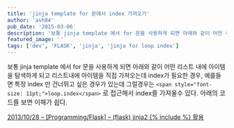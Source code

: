 ```yaml
---
title: 'jinja template for 문에서 index 가져오기'
author: 'ash84'
pub_date: '2015-03-06'
description: '보통 jinja template 에서 for 문을 사용하게 되면 아래와 같이 어떤 리스트 내에 아이템을 탐색하게 되고 리스트내에 아이템을 직접 가져오는데 index가 필요한 경우, 예를들면 특정 index 만 건너뛰고 싶은 경우가 있는데 그럴경우는 `loop.index` 로 접근해서 index를 가져올수 있다. 아래의 코드를 보면 이해가 쉽다.'
featured_image: ''
tags: ['dev', 'FLASK', 'jinja', 'jinja for loop index']
---
```



보통 jinja template 에서 for 문을 사용하게 되면 아래와 같이 어떤 리스트 내에 아이템을 탐색하게 되고 리스트내에 아이템을 직접 가져오는데 index가 필요한 경우, 예를들면 특정 index 만 건너뛰고 싶은 경우가 있는데 그럴경우는 `<span style="font-size: 11pt;">loop.index</span>`<span style="font-size: 11pt;"> 로 접근해서 index를 가져올수 있다. 아래의 코드를 보면 이해가 쉽다. </span>

<script src="https://gist.github.com/AhnSeongHyun/5bb7c33dab28b00cc963.js"></script>

[2013/10/28 – [Programming/Flask] – (flask) jinja2 {% include %} 활용](http://ash84.tistory.com/entry/flask-jinja2-include-활용)



